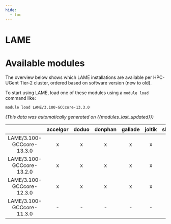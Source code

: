 ```yaml
---
hide:
  - toc
---
```


LAME
====

# Available modules


The overview below shows which LAME installations are available per HPC-UGent Tier-2 cluster, ordered based on software version (new to old).

To start using LAME, load one of these modules using a `module load` command like:

```shell
module load LAME/3.100-GCCcore-13.3.0
```

*(This data was automatically generated on {{modules_last_updated}})*  

| |accelgor|doduo|donphan|gallade|joltik|shinx|
| :---: | :---: | :---: | :---: | :---: | :---: | :---: |
|LAME/3.100-GCCcore-13.3.0|x|x|x|x|x|x|
|LAME/3.100-GCCcore-13.2.0|x|x|x|x|x|x|
|LAME/3.100-GCCcore-12.3.0|x|x|x|x|x|x|
|LAME/3.100-GCCcore-11.3.0|-|-|-|-|-|x|
